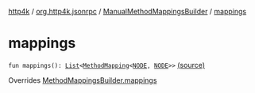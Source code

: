 [http4k](../../index.md) / [org.http4k.jsonrpc](../index.md) / [ManualMethodMappingsBuilder](index.md) / [mappings](./mappings.md)

# mappings

`fun mappings(): `[`List`](https://kotlinlang.org/api/latest/jvm/stdlib/kotlin.collections/-list/index.html)`<`[`MethodMapping`](../-method-mapping/index.md)`<`[`NODE`](index.md#NODE)`, `[`NODE`](index.md#NODE)`>>` [(source)](https://github.com/http4k/http4k/blob/master/http4k-jsonrpc/src/main/kotlin/org/http4k/jsonrpc/ManualMethodMappingsBuilder.kt#L13)

Overrides [MethodMappingsBuilder.mappings](../-method-mappings-builder/mappings.md)

